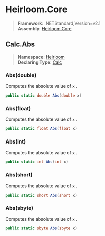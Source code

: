 # Heirloom.Core

> **Framework**: .NETStandard,Version=v2.1  
> **Assembly**: [Heirloom.Core][0]  

## Calc.Abs

> **Namespace**: [Heirloom][0]  
> **Declaring Type**: [Calc][1]  

### Abs(double)

Computes the absolute value of `x` .

```cs
public static double Abs(double x)
```

### Abs(float)

Computes the absolute value of `x` .

```cs
public static float Abs(float x)
```

### Abs(int)

Computes the absolute value of `x` .

```cs
public static int Abs(int x)
```

### Abs(short)

Computes the absolute value of `x` .

```cs
public static short Abs(short x)
```

### Abs(sbyte)

Computes the absolute value of `x` .

```cs
public static sbyte Abs(sbyte x)
```

[0]: ../../../Heirloom.Core.md
[1]: ../Calc.md
